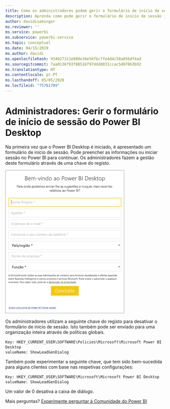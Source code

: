 ```yaml
---
title: Como os administradores podem gerir o formulário de início de sessão do Power BI Desktop
description: Aprenda como pode gerir o formulário de início de sessão inicial ao abrir o Power BI Desktop.
author: davidiseminger
ms.reviewer: ''
ms.service: powerbi
ms.subservice: powerbi-service
ms.topic: conceptual
ms.date: 04/15/2019
ms.author: davidi
ms.openlocfilehash: 934827311e089e34e56fbcffe4d4c58a056df4ad
ms.sourcegitcommit: 7aa0136f93f88516f97ddd8031ccac5d07863b92
ms.translationtype: HT
ms.contentlocale: pt-PT
ms.lasthandoff: 05/05/2020
ms.locfileid: "75761709"
---
```

# <a name="administrators-manage-the-power-bi-desktop-sign-in-form"></a>Administradores: Gerir o formulário de início de sessão do Power BI Desktop
Na primeira vez que o Power BI Desktop é iniciado, é apresentado um formulário de início de sessão. Pode preencher as informações ou iniciar sessão no Power BI para continuar. Os administradores fazem a gestão deste formulário através de uma chave do registo. 

![Formulário de início de sessão inicial para o Power BI Desktop](media/desktop-admin-sign-in-form/sign-in-form.png)

Os administradores utilizam a seguinte chave do registo para desativar o formulário de início de sessão. Isto também pode ser enviado para uma organização inteira através de políticas globais.

```
Key: HKEY_CURRENT_USER\SOFTWARE\Policies\Microsoft\Microsoft Power BI Desktop
valueName: ShowLeadGenDialog
```
Também pode experimentar a seguinte chave, que tem sido bem-sucedida para alguns clientes com base nas respetivas configurações:

```
Key: HKEY_CURRENT_USER\SOFTWARE\Microsoft\Microsoft Power BI Desktop
valueName: ShowLeadGenDialog
```

Um valor de 0 desativa a caixa de diálogo.




Mais perguntas? [Experimente perguntar à Comunidade do Power BI](https://community.powerbi.com/)

